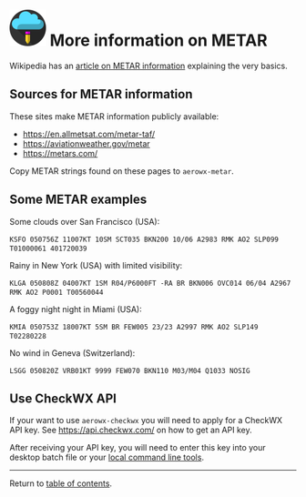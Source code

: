 ![](./favicon-64x64.png) More information on METAR
==================================================

Wikipedia has an [article on METAR information](https://en.wikipedia.org/wiki/METAR) explaining the very basics.

Sources for METAR information
-----------------------------

These sites make METAR information publicly available:

* https://en.allmetsat.com/metar-taf/
* https://aviationweather.gov/metar
* https://metars.com/

Copy METAR strings found on these pages to `aerowx-metar`.

Some METAR examples
-------------------

Some clouds over San Francisco (USA):

```
KSFO 050756Z 11007KT 10SM SCT035 BKN200 10/06 A2983 RMK AO2 SLP099 T01000061 401720039
```

Rainy in New York (USA) with limited visibility:

```
KLGA 050808Z 04007KT 1SM R04/P6000FT -RA BR BKN006 OVC014 06/04 A2967 RMK AO2 P0001 T00560044
```

A foggy night night in Miami (USA):

```
KMIA 050753Z 18007KT 5SM BR FEW005 23/23 A2997 RMK AO2 SLP149 T02280228 
```

No wind in Geneva (Switzerland):

```
LSGG 050820Z VRB01KT 9999 FEW070 BKN110 M03/M04 Q1033 NOSIG
```

Use CheckWX API
---------------

If your want to use `aerowx-checkwx` you will need to apply for a CheckWX API key. See https://api.checkwx.com/ on how to get an API key.

After receiving your API key, you will need to enter this key into your desktop batch file or your [local command line tools](command-line.md).

---

Return to [table of contents](README.md).
